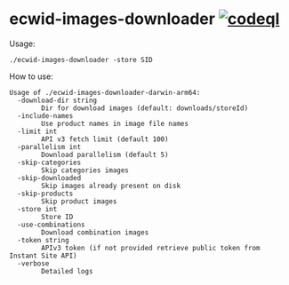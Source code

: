 # ecwid-images-downloader [![codeql](https://github.com/turchenkoalex/ecwid-images-downloader/actions/workflows/codeql.yml/badge.svg)](https://github.com/turchenkoalex/ecwid-images-downloader/actions/workflows/codeql.yml)

Usage:

```shell
./ecwid-images-downloader -store SID
```

How to use:

```shell
Usage of ./ecwid-images-downloader-darwin-arm64:
  -download-dir string
    	Dir for download images (default: downloads/storeId)
  -include-names
    	Use product names in image file names
  -limit int
    	API v3 fetch limit (default 100)
  -parallelism int
    	Download parallelism (default 5)
  -skip-categories
    	Skip categories images
  -skip-downloaded
    	Skip images already present on disk
  -skip-products
    	Skip product images
  -store int
    	Store ID
  -use-combinations
    	Download combination images
  -token string
    	APIv3 token (if not provided retrieve public token from Instant Site API)
  -verbose
    	Detailed logs
```
